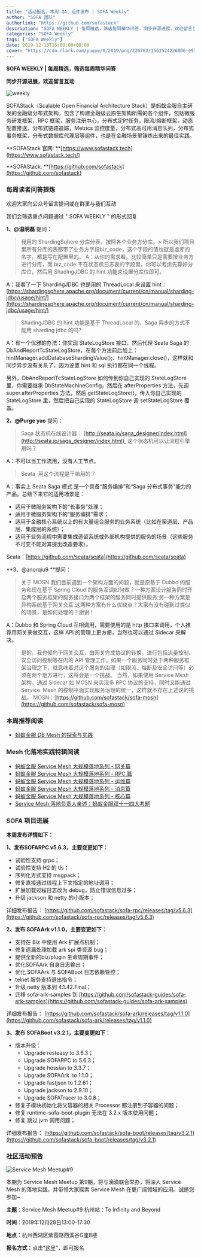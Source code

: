 ```yaml
---
title: "活动报名、本周 QA、组件发布 | SOFA Weekly"
author: "SOFA 团队"
authorlink: "https://github.com/sofastack"
description: "SOFA WEEKLY | 每周精选，筛选每周精华问答，同步开源进展，欢迎留言互动。"
categories: "SOFA Weekly"
tags: ["SOFA Weekly"]
date: 2019-12-13T15:00:00+08:00
cover: "https://cdn.nlark.com/yuque/0/2019/png/226702/1563524226806-e93607a3-1b77-4ca2-8c3c-0384ab966154.png"
---
```


**SOFA WEEKLY | 每周精选，筛选每周精华问答**

**同步开源进展，欢迎留言互动**

![weekly](https://cdn.nlark.com/yuque/0/2019/jpeg/226702/1562925824761-fc720f21-9622-437b-a783-0b0729eda119.jpeg)

SOFAStack（Scalable Open Financial Architecture Stack）是蚂蚁金服自主研发的金融级分布式架构，包含了构建金融级云原生架构所需的各个组件，包括微服务研发框架，RPC 框架，服务注册中心，分布式定时任务，限流/熔断框架，动态配置推送，分布式链路追踪，Metrics 监控度量，分布式高可用消息队列，分布式事务框架，分布式数据库代理层等组件，也是在金融场景里锤炼出来的最佳实践。

**SOFAStack 官网: **[https://www.sofastack.tech](https://www.sofastack.tech/)

**SOFAStack: **[https://github.com/sofastack](https://github.com/sofastack)

### 每周读者问答提炼

欢迎大家向公众号留言提问或在群里与我们互动

我们会筛选重点问题通过 " SOFA WEEKLY " 的形式回复

**1、@温明磊** 提问：

> 我用的 ShardingSqhere 分库分表，按照各个业务方分库。> 所以我们项目里所有分库的表都带了业务方字段biz_code，这个字段的值也就是虚库的名字，都是写在配置里的。
A：从你的需求看，比较简单只是需要按业务方进行分库，而 biz_code 不在状态机日志表的字段里，你可以考虑先算好分库位，然后用 ShadingJDBC 的 hint 功能来设置分库位即可。

A：我看了一下 ShardingJDBC 也是用的 ThreadLocal 来设置 hint：[https://shardingsphere.apache.org/document/current/cn/manual/sharding-jdbc/usage/hint/](https://shardingsphere.apache.org/document/current/cn/manual/sharding-jdbc/usage/hint/)

> ShadingJDBC 的 hint 功能是基于 ThreadLocal 的，Saga 异步的方式不能用 sharding jdbc 的吗?

A：有一个优雅的办法：你实现 StateLogStore 接口，然后代理 Seata Saga 的DbAndReportTcStateLogStore，在每个方法前后加上：hintManager.addDatabaseShardingValue();、hintManager.close()，这样就和同步异步没有关系了，因为设置 hint 和 sql 执行都在同一个线程。

另外，DbAndReportTcStateLogStore 如何传到你自己实现的 StateLogStore 里，你需要继承 DbStateMachineConfig，然后在 afterProperties 方法，先调 super.afterProperties 方法，然后 getStateLogStore()，传入你自己实现的 StateLogStore 里，然后把自己实现的 StateLogStore 调 setStateLogStore 覆盖。

**2、@Purge yao** 提问：

> Saga 状态机在线设计器： [http://seata.io/saga_designer/index.html](http://seata.io/saga_designer/index.html)  这个状态机可以让流程引擎用吗？

A：不可以当工作流用，没有人工节点。

> Seata  用这个流程是干嘛用的？

A：事实上 Seata Saga 模式 是一个具备“服务编排”和“Saga 分布式事务”能力的产品，总结下来它的适用场景是：

- 适用于微服务架构下的“长事务”处理；
- 适用于微服务架构下的“服务编排”需求；
- 适用于金融核心系统以上的有大量组合服务的业务系统（比如在渠道层、产品层、集成层的系统）；
- 适用于业务流程中需要集成遗留系统或外部机构提供的服务的场景（这些服务不可变不能对其提出改造要求）。

Seata：[https://github.com/seata/seata](https://github.com/seata/seata)

**3、@anorqiu9 **提问：

> 关于 MOSN 我们目前遇到一个架构方面的问题，就是原基于 Dubbo 的服务和现在基于 Spring Cloud 的服务互调如何做？一种方案设计服务同时开启两个服务框架的服务接口为两个框架的服务同时提供服务;另一种方案是异构系统基于网关交互.这两种方案有什么优缺点？大家有没有碰到过类似的场景，是如何处理的？谢谢！

A：Dubbo 和 Spring Cloud 互相调用，需要使用的是 http 接口来调用，个人推荐用网关来做交互，这样 API 的管理上更方便，当然也可以通过 Sidecar 来解决。

> 是的，我也倾向于网关交互，由网关完成协议的转换，进行包括流量控制、安全访问控制等在内的 API 管理工作。如果一个服务同时处于两种服务框架治理之下，就意味着对这个服务的治理（如限流、熔断及安全访问等）必须在两个地方进行，这将会是一个挑战。
> 当然，如果使用 Service Mesh 架构，通过 Sidecar 如 MOSN 来实现多 RPC 协议的支持，同时又能通过 Service  Mesh 的控制平面实现服务治理的统一，这样就不存在上述说的挑战。
MOSN：[https://github.com/sofastack/sofa-mosn](https://github.com/sofastack/sofa-mosn)

### 本周推荐阅读

- [蚂蚁金服 DB Mesh 的探索与实践](/blog/ant-financial-db-mesh-explore-practice/)

### Mesh 化落地实践特辑阅读

- [蚂蚁金服 Service Mesh 大规模落地系列 - 网关篇](/blog/service-mesh-practice-in-production-at-ant-financial-part5-gateway/)
- [蚂蚁金服 Service Mesh 大规模落地系列 - RPC 篇](/blog/service-mesh-practice-in-production-at-ant-financial-part4-rpc/)
- [蚂蚁金服 Service Mesh 大规模落地系列 - 运维篇](/blog/service-mesh-practice-in-production-at-ant-financial-part3-operation/)
- [蚂蚁金服 Service Mesh 大规模落地系列 - 消息篇](/blog/service-mesh-practice-in-production-at-ant-financial-part2-mesh/)
- [蚂蚁金服 Service Mesh 大规模落地系列 - 核心篇](/blog/service-mesh-practice-in-production-at-ant-financial-part1-core/)
- [Service Mesh 落地负责人亲述：蚂蚁金服双十一四大考题](/blog/service-mesh-practice-antfinal-shopping-festival-big-exam/)

### SOFA 项目进展

**本周发布详情如下：**

**1、发布SOFARPC v5.6.3，主要变更如下：**

- 试验性支持 grpc；
- 试验性支持 H2 的 tls；
- 序列化方式支持 msgpack；
- 修复直接通过线程上下文指定的地址调用；
- 扩展加载过程日志改为 debug，防止错误信息过多；
- 升级 jackson 和 netty 的小版本；

详细发布报告：
[https://github.com/sofastack/sofa-rpc/releases/tag/v5.6.3](https://github.com/sofastack/sofa-rpc/releases/tag/v5.6.3)

**2、发布 SOFAArk v1.1.0，主要变更如下：**

- 支持在 Biz 中使用 Ark 扩展点机制；
- 修复遗漏处理加载 ark spi 类资源 bug；
- 提供全新的biz/plugin 生命周期事件；
- 优化SOFAArk 自身日志输出；
- 优化 SOFAArk 与 SOFABoot 日志依赖管控；
- telnet 服务支持退出指令；
- 升级 netty 版本到 4.1.42.Final；
- 迁移 sofa-ark-samples 到 [https://github.com/sofastack-guides/sofa-ark-samples](https://github.com/sofastack-guides/sofa-ark-samples)

详细发布报告：
[https://github.com/sofastack/sofa-ark/releases/tag/v1.1.0](https://github.com/sofastack/sofa-ark/releases/tag/v1.1.0)

**3、发布 SOFABoot v3.2.1，主要变更如下：**

- 版本升级：
  - Upgrade resteasy to 3.6.3；
  - Upgrade SOFARPC to 5.6.3；
  - Upgrade hessian to 3.3.7；
  - Upgrade SOFAArk  to 1.1.0；
  - Upgrade fastjson to 1.2.61；
  - Upgrade jackson to 2.9.10；
  - Upgrade SOFATracer to 3.0.8；
- 修复子模块初始化将父容器的相关 Processor 都注册到子容器的问题；
- 修复 runtime-sofa-boot-plugin 无法在 3.2.x 版本使用问题；
- 修复 跳过 jvm 调用问题；

详细发布报告：
[https://github.com/sofastack/sofa-boot/releases/tag/v3.2.1](https://github.com/sofastack/sofa-boot/releases/tag/v3.2.1)

###  社区活动预告

![Service Mesh Meetup#9](https://cdn.nlark.com/yuque/0/2019/png/226702/1576469907431-7bfc401e-fe31-46a7-9c90-391e8aace845.png)

本期为 Service Mesh Meetup 第9期，将与滴滴联合举办，将深入 Service Mesh 的落地实践，并带领大家探索 Service Mesh 在更广阔领域的应用。诚邀您参加~

**主题**：Service Mesh Meetup#9 杭州站：To Infinity and Beyond

**时间**：2019年12月28日13:00-17:30

**地点**：杭州西湖区紫霞路西溪谷G座8楼

**报名方式**：点击“[这里](https://tech.antfin.com/community/activities/1056)”，即可报名